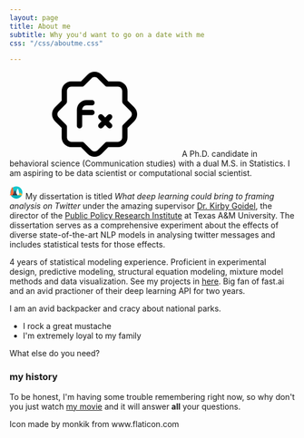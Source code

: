 ```yaml
---
layout: page
title: About me
subtitle: Why you'd want to go on a date with me
css: "/css/aboutme.css"

---
```


<svg id = "external-icon" xmlns="http://www.w3.org/2000/svg" style="display: none;"><symbol id="function" viewBox="0 0 512 512"><title>function</title><path d="m57.769531 338.019531v57.261719c0 32.46875 26.410157 58.878906 58.882813 58.878906h57.277344l40.535156 40.53125c11.457031 11.457032 26.496094 17.175782 41.535156 17.175782s30.078125-5.738282 41.535156-17.175782l40.535156-40.53125h57.277344c32.449219 0 58.882813-26.410156 58.882813-58.878906v-57.261719l40.53125-40.53125c11.117187-11.113281 17.238281-25.878906 17.238281-41.558593 0-15.679688-6.121094-30.441407-17.238281-41.535157l-40.53125-40.53125v-57.28125c0-32.46875-26.410157-58.878906-58.882813-58.878906h-57.277344l-40.535156-40.535156c-22.910156-22.890625-60.160156-22.890625-83.09375 0l-40.53125 40.535156h-57.257812c-32.449219 0-58.882813 26.410156-58.882813 58.878906v57.257813l-40.53125 40.535156c-11.117187 11.113281-17.238281 25.875-17.238281 41.554688 0 15.679687 6.121094 30.445312 17.238281 41.535156zm-17.917969-101.011719 45.226563-45.226562c3.007813-3.007812 4.691406-7.082031 4.691406-11.304688v-63.894531c0-14.828125 12.054688-26.878906 26.882813-26.878906h63.890625c4.246093 0 8.320312-1.6875 11.308593-4.695313l45.226563-45.226562c10.410156-10.410156 27.414063-10.410156 37.824219 0l45.226562 45.226562c3.007813 3.007813 7.058594 4.695313 11.304688 4.695313h63.894531c14.804687 0 26.878906 12.050781 26.878906 26.878906v63.894531c0 4.242188 1.6875 8.316407 4.695313 11.304688l45.226562 45.226562c5.078125 5.078126 7.871094 11.796876 7.871094 18.921876s-2.792969 13.847656-7.851562 18.921874l-45.226563 45.226563c-3.007813 3.011719-4.691406 7.085937-4.691406 11.308594v63.894531c0 14.824219-12.054688 26.878906-26.882813 26.878906h-63.890625c-4.246093 0-8.320312 1.683594-11.308593 4.691406l-45.226563 45.226563c-10.410156 10.414063-27.414063 10.414063-37.824219 0l-45.226562-45.226563c-3.007813-3.007812-7.058594-4.691406-11.304688-4.691406h-63.914062c-14.808594 0-26.882813-12.054687-26.882813-26.878906v-63.894531c0-4.246094-1.683593-8.320313-4.691406-11.308594l-45.226563-45.226563c-5.058593-5.074218-7.851562-11.796874-7.851562-18.921874s2.792969-13.84375 7.851562-18.921876zm0 0"/><path d="m165.332031 341.265625c8.832031 0 16-7.167969 16-16v-64h58.667969c8.832031 0 16-7.167969 16-16s-7.167969-16-16-16h-58.667969c0-14.699219 11.96875-26.667969 26.667969-26.667969h32c8.832031 0 16-7.167968 16-16 0-8.832031-7.167969-16-16-16h-32c-32.363281 0-58.667969 26.304688-58.667969 58.667969v96c0 8.832031 7.167969 16 16 16zm0 0"/><path d="m282.027344 336.570312c3.113281 3.113282 7.210937 4.695313 11.304687 4.695313 4.097657 0 8.191407-1.558594 11.308594-4.695313l15.359375-15.359374 15.359375 15.359374c3.117187 3.113282 7.210937 4.695313 11.308594 4.695313 4.09375 0 8.191406-1.558594 11.304687-4.695313 6.25-6.25 6.25-16.382812 0-22.632812l-15.339844-15.339844 15.363282-15.359375c6.25-6.25 6.25-16.386719 0-22.636719-6.253906-6.25-16.386719-6.25-22.636719 0l-15.359375 15.359376-15.359375-15.359376c-6.25-6.25-16.382813-6.25-22.636719 0-6.25 6.25-6.25 16.386719 0 22.636719l15.363282 15.359375-15.363282 15.359375c-6.226562 6.25-6.226562 16.363281.023438 22.613281zm0 0"/></symbol><symbol id="function-1" viewBox="0 0 480.154 480.154"><title>function-1</title><g> <g> <path d="M112.001,240.077c-17.673,0-32,14.327-32,32c0,17.673,14.327,32,32,32s32-14.327,32-32 C144.001,254.404,129.674,240.077,112.001,240.077z M112.001,288.077c-8.837,0-16-7.163-16-16s7.163-16,16-16s16,7.163,16,16 S120.838,288.077,112.001,288.077z"/> </g> </g><g> <g> <path d="M336.001,376.077v88h-86.576c2.413-3.188,4.328-6.725,5.68-10.488l24.408-66.76l-15.024-5.504l-24.432,66.832 c-3.433,9.537-12.472,15.902-22.608,15.92H104.001c-22.08-0.026-39.974-17.92-40-40v-24h32v-16h-32v-24c0-4.418-3.582-8-8-8 H19.369c11.84-33.104,46.808-130.944,49.944-141.784c8.975-30.956,28.636-57.726,55.488-75.552l-8.864-13.328 c-30.003,19.932-51.97,49.853-62,84.448c-2.84,9.848-36.216,103.416-53.464,151.512c-1.493,4.158,0.667,8.74,4.825,10.233 c0.867,0.311,1.781,0.471,2.703,0.471h40v56c0.04,30.911,25.089,55.96,56,56h240c4.418,0,8-3.582,8-8v-96H336.001z"/> </g> </g><g> <g> <path d="M320.001,128.077c-26.51,0-48,21.49-48,48c0,26.51,21.49,48,48,48c26.51,0,48-21.49,48-48 C367.975,149.578,346.5,128.104,320.001,128.077z M320.001,208.077c-17.673,0-32-14.327-32-32s14.327-32,32-32 c17.673,0,32,14.327,32,32S337.674,208.077,320.001,208.077z"/> </g> </g><g> <g> <path d="M477.849,226.709c-6.137-18.886-16.382-36.178-30-50.632c13.612-14.455,23.852-31.747,29.984-50.632 c3.997-12.255,2.759-25.617-3.424-36.928c-2.781-4.621-6.469-8.632-10.84-11.792c0.266-1.536,0.411-3.09,0.432-4.648 c0.041-17.624-14.214-31.945-31.839-31.985c-14.998-0.034-27.997,10.38-31.233,25.025c-5.696,0.533-11.563,1.368-17.6,2.504 c-14.528-41.296-37.24-67.544-63.328-67.544s-48.8,26.232-63.32,67.488c-43.456-8-77.904-1.432-91.088,20.952 c-3.47,6.068-5.329,12.923-5.4,19.912c-15.332,8.666-20.735,28.12-12.069,43.451c5.678,10.045,16.339,16.239,27.877,16.197 c2.921-0.017,5.825-0.451,8.624-1.288c2.4,3.096,4.888,6.176,7.56,9.248c-13.625,14.467-23.875,31.772-30.016,50.672 c-3.997,12.255-2.759,25.617,3.424,36.928c9.6,16.344,30.544,24.288,58.056,24.288c11.088-0.122,22.143-1.236,33.032-3.328 c14.52,41.256,37.248,67.48,63.32,67.48c3.188-0.068,6.355-0.541,9.424-1.408c12.278,12.656,32.492,12.962,45.148,0.684 c12.656-12.278,12.962-32.492,0.684-45.148c-0.221-0.227-0.444-0.451-0.672-0.672c3.345-6.796,6.283-13.784,8.8-20.928 c10.873,2.09,21.912,3.201,32.984,3.32c27.504,0,48.44-7.944,58.056-24.288C480.608,252.326,481.847,238.964,477.849,226.709z M416.001,71.805c0.148-8.73,7.269-15.729,16-15.728c8.837,0,16,7.163,16,16c-0.022,1.874-0.377,3.73-1.048,5.48 c-2.947,8.293-12.059,12.627-20.352,9.681c-6.325-2.247-10.563-8.217-10.6-14.929C416.001,72.149,416.001,71.989,416.001,71.805z M379.625,118.757l-0.024-0.024c-6.216-4-12.592-7.896-19.2-11.624c-6.8-3.848-13.6-7.352-20.344-10.696 c10.645-4.029,21.514-7.44,32.552-10.216C375.586,96.903,377.929,107.775,379.625,118.757z M320.001,16.077 c17.344,0,35.368,20.256,47.856,54.936c-16.321,4.188-32.297,9.626-47.784,16.264c-15.517-6.678-31.534-12.13-47.904-16.304 C284.657,36.309,302.673,16.077,320.001,16.077z M267.409,86.029c11.092,2.799,22.009,6.247,32.696,10.328 c-6.88,3.392-13.744,6.928-20.544,10.776c-6.592,3.728-12.968,7.632-19.2,11.624C262.062,107.718,264.415,96.79,267.409,86.029z M191.409,140.333c-0.789,2.748-2.3,5.234-4.376,7.2c-1.062,1.007-2.254,1.868-3.544,2.56c-7.729,4.173-17.377,1.29-21.55-6.439 s-1.29-17.377,6.439-21.55c0.792-0.428,1.619-0.787,2.471-1.075c1.652-0.603,3.394-0.925,5.152-0.952c8.837,0,16,7.163,16,16 C191.999,137.516,191.8,138.948,191.409,140.333z M179.377,255.517c-3.922-7.639-4.554-16.548-1.752-24.664 c5.293-16.024,14-30.708,25.52-43.04c12.241,12.216,25.458,23.413,39.52,33.48c1.832,16.278,4.932,32.388,9.272,48.184 C215.129,275.949,188.185,270.477,179.377,255.517z M240.801,199.789c-9.4-7.351-18.342-15.27-26.776-23.712 c8.44-8.445,17.382-16.374,26.776-23.744c-0.48,7.744-0.8,15.656-0.8,23.744S240.321,192.029,240.801,199.789z M242.697,130.837 c-14.035,10.068-27.242,21.243-39.496,33.416c-1.6-1.84-3.2-3.688-4.688-5.528c0.16-0.16,0.28-0.368,0.44-0.528 c1.112-1.148,2.136-2.378,3.064-3.68c0.272-0.384,0.552-0.8,0.8-1.168c1.018-1.534,1.901-3.153,2.64-4.84 c0.064-0.16,0.104-0.328,0.168-0.488c0.635-1.581,1.14-3.21,1.512-4.872c0.112-0.472,0.216-0.936,0.296-1.416 c0.362-1.864,0.552-3.757,0.568-5.656c-0.017-1.947-0.209-3.888-0.576-5.8c-0.064-0.312-0.104-0.624-0.176-0.928 c-0.387-1.855-0.944-3.671-1.664-5.424l-0.16-0.368c-4.814-11.676-16.139-19.345-28.768-19.48c0.486-2.621,1.417-5.14,2.752-7.448 c8.8-14.96,35.752-20.432,72.56-13.952C247.628,98.464,244.528,114.567,242.697,130.837z M260.369,233.373 c6.232,4,12.592,7.912,19.2,11.648c6.848,3.88,13.68,7.44,20.48,10.8c-10.666,4.073-21.562,7.516-32.632,10.312 C264.423,255.362,262.069,244.423,260.369,233.373z M320.001,328.077c0.009,1.488,0.118,2.974,0.328,4.448 c0.064,0.456,0.176,0.904,0.264,1.368c0.128,0.72,0.224,1.448,0.408,2.152c-0.336,0-0.672,0-1,0 c-17.328,0-35.328-20.216-47.816-54.824c16.338-4.165,32.325-9.6,47.816-16.256c15.408,6.626,31.306,12.047,47.552,16.216 c-2.056,5.672-4.216,11.2-6.624,16.2h-0.112c-0.985-0.271-1.984-0.49-2.992-0.656c-0.456-0.088-0.904-0.232-1.36-0.296 c-1.478-0.225-2.969-0.343-4.464-0.352C334.328,296.077,320.001,310.404,320.001,328.077z M352.001,344.077 c-8.837,0-16-7.163-16-16s7.163-16,16-16c8.797,0.095,15.905,7.203,16,16C368.001,336.914,360.838,344.077,352.001,344.077z M372.393,266.069c-10.987-2.786-21.802-6.208-32.392-10.248c6.8-3.36,13.6-6.928,20.472-10.8 c6.544-3.704,12.88-7.576,19.056-11.544C377.792,244.472,375.409,255.355,372.393,266.069z M382.241,212.429 c-9.384,6.528-19.32,12.8-29.68,18.672c-11.08,6.272-21.952,11.736-32.552,16.504c-10.608-4.8-21.488-10.232-32.568-16.504 c-10.4-5.864-20.296-12.184-29.744-18.768c-1.08-11.456-1.696-23.576-1.696-36.256s0.616-24.8,1.696-36.312 c9.408-6.544,19.36-12.8,29.744-18.712c10.816-6.12,21.768-11.584,32.688-16.448c10.56,4.76,21.392,10.2,32.432,16.448 c10.4,5.88,20.336,12.168,29.744,18.712c1.08,11.512,1.696,23.616,1.696,36.312C384.001,188.485,383.377,200.645,382.241,212.429z M401.313,81.013c0.248,0.856,0.632,1.648,0.952,2.472c0.224,0.592,0.416,1.2,0.68,1.768c0.721,1.59,1.572,3.118,2.544,4.568 c0.08,0.12,0.136,0.256,0.224,0.376c1.072,1.535,2.276,2.972,3.6,4.296c0.432,0.432,0.912,0.8,1.36,1.216 c0.943,0.856,1.933,1.658,2.968,2.4c0.576,0.408,1.176,0.8,1.776,1.144c1.033,0.637,2.101,1.214,3.2,1.728 c0.648,0.304,1.28,0.592,1.952,0.856c1.221,0.462,2.468,0.85,3.736,1.16c0.608,0.152,1.192,0.344,1.816,0.464 c1.937,0.388,3.905,0.594,5.88,0.616c2.153-0.026,4.298-0.276,6.4-0.744c0.536-0.112,1.064-0.24,1.6-0.384 c1.9-0.487,3.75-1.148,5.528-1.976c0.144-0.064,0.304-0.112,0.456-0.184c1.861-0.942,3.626-2.062,5.272-3.344 c0.44-0.336,0.848-0.688,1.272-1.04c1.416-1.195,2.728-2.509,3.92-3.928c0.144-0.176,0.336-0.304,0.472-0.48 c1.429,1.375,2.666,2.936,3.68,4.64c3.922,7.639,4.554,16.548,1.752,24.664c-5.287,16.01-13.982,30.683-25.488,43.008 c-12.271-12.191-25.497-23.381-39.552-33.464c-1.824-16.201-4.905-32.237-9.216-47.96C392.62,82.08,397.025,81.456,401.313,81.013 z M399.201,152.333c9.402,7.372,18.354,15.301,26.808,23.744c-8.448,8.449-17.401,16.378-26.808,23.744 c0.48-7.816,0.8-15.744,0.8-23.744S399.681,160.077,399.201,152.333z M460.641,255.517c-8.8,14.944-35.736,20.416-72.536,13.952 c4.3-15.782,7.376-31.873,9.2-48.128c14.07-10.094,27.312-21.295,39.6-33.496c11.508,12.324,20.207,26.997,25.496,43.008 c2.795,8.12,2.154,17.029-1.776,24.664H460.641z"/> </g> </g></symbol><symbol id="analytics" viewBox="0 0 399.882 399.882"><title>analytics</title><circle style="fill:#16C6CC;" cx="199.941" cy="199.941" r="178.462"/><path style="fill:#06B2B8;" d="M42.732,284.446c30.129,55.934,89.223,93.957,157.209,93.957s127.079-38.023,157.209-93.957H42.732z"/><g> <g> <path style="fill:#FFFFFF;" d="M239.929,89.59c35.835,0,35.316,194.855,79.978,194.855c-17.381,0-142.575,0-159.956,0 C204.613,284.446,204.096,89.59,239.929,89.59z"/> <path style="fill:#FF6D3B;" d="M79.973,46.447c35.838,0,35.318,238.001,79.978,238.001c-17.381,0-142.57,0-159.951,0 C44.657,284.446,44.143,46.447,79.973,46.447z"/> <path style="fill:#FFB733;" d="M319.906,206.772c35.835,0,35.313,77.674,79.975,77.674c-17.381,0-142.572,0-159.953,0 C284.596,284.446,284.074,206.772,319.906,206.772z"/> <path style="fill:#FFD55C;" d="M287.963,236.359c7.756,27.641,17.479,48.086,31.946,48.086c-8.692,0-44.335,0-79.978,0 C265.839,284.446,276.546,258.311,287.963,236.359z"/> <path style="fill:#3E4959;" d="M159.951,137.735c35.838,0,35.318,146.713,79.978,146.713c-17.383,0-142.575,0-159.956,0 C124.635,284.446,124.116,137.735,159.951,137.735z"/> <g> <path style="fill:#242D3C;" d="M124.187,207.705c8.386,42.501,18.828,76.741,35.764,76.741c-8.692,0-44.332,0-79.978,0 C102.993,284.446,114.009,245.479,124.187,207.705z"/> <path style="fill:#242D3C;" d="M197.465,214.161c9.723,35.626,20.758,70.284,42.464,70.284c-35.641,0-71.289,0-79.978,0 C178.085,284.446,188.773,252.32,197.465,214.161z"/> </g> </g> </g></symbol></svg>








<div id="aboutme-section">

<p class="about-text">
<svg>
<use xlink:href="#function" />
</svg>
<!--<span href="/img/function.png" class="about-icon"> </span>-->
A Ph.D. candidate in behavioral science (Communication studies) with a dual M.S. in Statistics. I am aspiring to be data scientist or computational social scientist. 
</p>

<p class="about-text">
<svg height = "24" width = "24">
<use xlink:href="#analytics" />
</svg>
<span class="fas fa-user-graduation-cap about-icon"> </span>
My dissertation is titled <i>What deep learning could bring to framing analysis on Twitter</i> under the amazing supervisor <a href = "https://comm.tamu.edu/kirby-goidel/">Dr. Kirby Goidel</a>, the director of the <a href = "https://ppri.tamu.edu/">Public Policy Research Institute</a> at Texas A&M University. The dissertation serves as a comprehensive experiment about the effects of diverse state-of-the-art NLP models in analysing twitter messages and includes statistical tests for those effects.
</p>

<p class="about-text">
<span class="fa fa-infinity about-icon"></span>
4 years of statistical modeling experience. Proficient in experimental design, predictive modeling, structural equation modeling, mixture model methods and data visualization. See my projects in <a href = "">here</a>.  
Big fan of fast.ai and an avid practioner of their deep learning API for two years. 
</p>


<p class="about-text">
<span class="fa fa-infinity about-icon"></span>
I am an avid backpacker and cracy about national parks. 
</p>




</div>



- I rock a great mustache
- I'm extremely loyal to my family

What else do you need?

### my history

To be honest, I'm having some trouble remembering right now, so why don't you just watch [my movie](http://en.wikipedia.org/wiki/The_Princess_Bride_%28film%29) and it will answer **all** your questions.

<div>Icon made by monkik from www.flaticon.com
</div>


